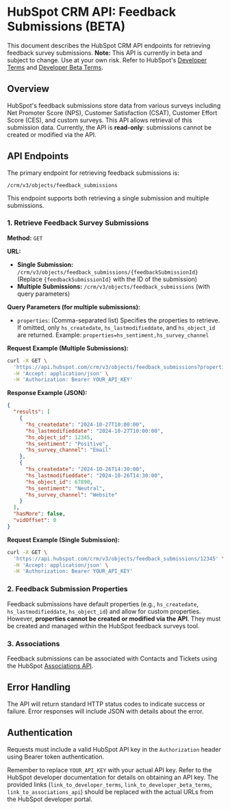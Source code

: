 # HubSpot CRM API: Feedback Submissions (BETA)

This document describes the HubSpot CRM API endpoints for retrieving feedback survey submissions.  **Note:** This API is currently in beta and subject to change.  Use at your own risk.  Refer to HubSpot's [Developer Terms](link_to_developer_terms) and [Developer Beta Terms](link_to_developer_beta_terms).

## Overview

HubSpot's feedback submissions store data from various surveys including Net Promoter Score (NPS), Customer Satisfaction (CSAT), Customer Effort Score (CES), and custom surveys. This API allows retrieval of this submission data.  Currently, the API is **read-only**:  submissions cannot be created or modified via the API.

## API Endpoints

The primary endpoint for retrieving feedback submissions is:

`/crm/v3/objects/feedback_submissions`

This endpoint supports both retrieving a single submission and multiple submissions.


### 1. Retrieve Feedback Survey Submissions

**Method:** `GET`

**URL:**

* **Single Submission:** `/crm/v3/objects/feedback_submissions/{feedbackSubmissionId}`  (Replace `{feedbackSubmissionId}` with the ID of the submission)
* **Multiple Submissions:** `/crm/v3/objects/feedback_submissions` (with query parameters)


**Query Parameters (for multiple submissions):**

* `properties`: (Comma-separated list) Specifies the properties to retrieve.  If omitted, only `hs_createdate`, `hs_lastmodifieddate`, and `hs_object_id` are returned.  Example: `properties=hs_sentiment,hs_survey_channel`


**Request Example (Multiple Submissions):**

```bash
curl -X GET \
  'https://api.hubspot.com/crm/v3/objects/feedback_submissions?properties=hs_sentiment,hs_survey_channel' \
  -H 'Accept: application/json' \
  -H 'Authorization: Bearer YOUR_API_KEY'
```

**Response Example (JSON):**

```json
{
  "results": [
    {
      "hs_createdate": "2024-10-27T10:00:00",
      "hs_lastmodifieddate": "2024-10-27T10:00:00",
      "hs_object_id": 12345,
      "hs_sentiment": "Positive",
      "hs_survey_channel": "Email"
    },
    {
      "hs_createdate": "2024-10-26T14:30:00",
      "hs_lastmodifieddate": "2024-10-26T14:30:00",
      "hs_object_id": 67890,
      "hs_sentiment": "Neutral",
      "hs_survey_channel": "Website"
    }
  ],
  "hasMore": false,
  "vidOffset": 0
}
```

**Request Example (Single Submission):**

```bash
curl -X GET \
  'https://api.hubspot.com/crm/v3/objects/feedback_submissions/12345' \
  -H 'Accept: application/json' \
  -H 'Authorization: Bearer YOUR_API_KEY'
```


### 2. Feedback Submission Properties

Feedback submissions have default properties (e.g., `hs_createdate`, `hs_lastmodifieddate`, `hs_object_id`) and allow for custom properties.  However, **properties cannot be created or modified via the API**.  They must be created and managed within the HubSpot feedback surveys tool.


### 3. Associations

Feedback submissions can be associated with Contacts and Tickets using the HubSpot [Associations API](link_to_associations_api).


##  Error Handling

The API will return standard HTTP status codes to indicate success or failure.  Error responses will include JSON with details about the error.


## Authentication

Requests must include a valid HubSpot API key in the `Authorization` header using Bearer token authentication.


Remember to replace `YOUR_API_KEY` with your actual API key.  Refer to the HubSpot developer documentation for details on obtaining an API key.  The provided links (`link_to_developer_terms`, `link_to_developer_beta_terms`, `link_to_associations_api`) should be replaced with the actual URLs from the HubSpot developer portal.
